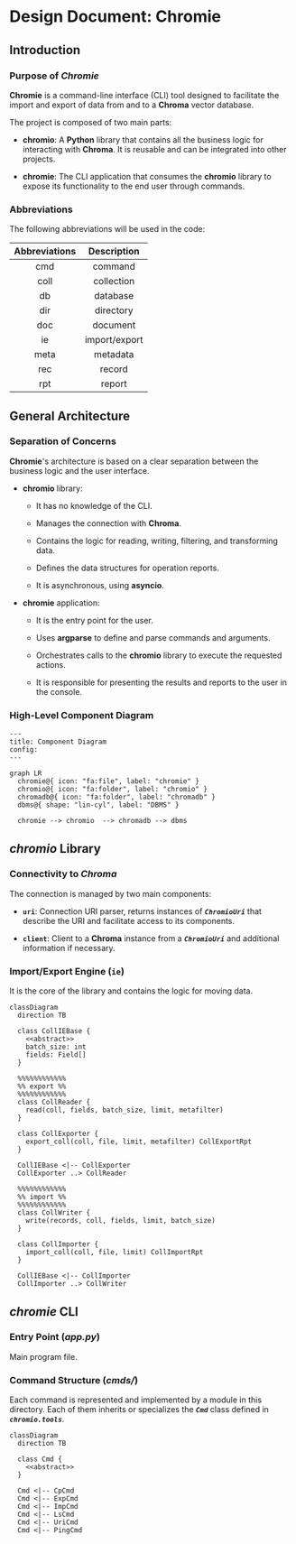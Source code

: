 # Design Document: Chromie


## Introduction

### Purpose of *Chromie*

**Chromie** is a command-line interface (CLI) tool designed to facilitate the import and export of data from and to a **Chroma** vector database.

The project is composed of two main parts:

- **chromio**:
  A **Python** library that contains all the business logic for interacting with **Chroma**.
  It is reusable and can be integrated into other projects.

- **chromie**:
  The CLI application that consumes the **chromio** library to expose its functionality to the end user through commands.

### Abbreviations

The following abbreviations will be used in the code:

Abbreviations | Description
:--: | :--:
cmd | command
coll | collection
db | database
dir | directory
doc | document
ie | import/export
meta | metadata
rec | record
rpt | report


## General Architecture

### Separation of Concerns

**Chromie**'s architecture is based on a clear separation between the business logic and the user interface.

- **chromio** library:

  - It has no knowledge of the CLI.

  - Manages the connection with **Chroma**.

  - Contains the logic for reading, writing, filtering, and transforming data.

  - Defines the data structures for operation reports.

  - It is asynchronous, using **asyncio**.

- **chromie** application:

  - It is the entry point for the user.

  - Uses **argparse** to define and parse commands and arguments.

  - Orchestrates calls to the **chromio** library to execute the requested actions.

  - It is responsible for presenting the results and reports to the user in the console.

### High-Level Component Diagram

```mermaid
---
title: Component Diagram
config:
---

graph LR
  chromie@{ icon: "fa:file", label: "chromie" }
  chromio@{ icon: "fa:folder", label: "chromio" }
  chromadb@{ icon: "fa:folder", label: "chromadb" }
  dbms@{ shape: "lin-cyl", label: "DBMS" }

  chromie --> chromio  --> chromadb --> dbms
```


## *chromio* Library

### Connectivity to *Chroma*

The connection is managed by two main components:

- **`uri`**:
  Connection URI parser, returns instances of ***`ChromioUri`*** that describe the URI and facilitate access to its components.

- **`client`**:
  Client to a **Chroma** instance from a ***`ChromioUri`*** and additional information if necessary.

### Import/Export Engine (`ie`)

It is the core of the library and contains the logic for moving data.

```mermaid
classDiagram
  direction TB

  class CollIEBase {
    <<abstract>>
    batch_size: int
    fields: Field[]
  }

  %%%%%%%%%%%%
  %% export %%
  %%%%%%%%%%%%
  class CollReader {
    read(coll, fields, batch_size, limit, metafilter)
  }

  class CollExporter {
    export_coll(coll, file, limit, metafilter) CollExportRpt
  }

  CollIEBase <|-- CollExporter
  CollExporter ..> CollReader

  %%%%%%%%%%%%
  %% import %%
  %%%%%%%%%%%%
  class CollWriter {
    write(records, coll, fields, limit, batch_size)
  }

  class CollImporter {
    import_coll(coll, file, limit) CollImportRpt
  }

  CollIEBase <|-- CollImporter
  CollImporter ..> CollWriter
```


## *chromie* CLI

### Entry Point (*app.py*)

Main program file.

### Command Structure (*cmds/*)

Each command is represented and implemented by a module in this directory.
Each of them inherits or specializes the ***`Cmd`*** class defined in ***`chromio.tools`***.

```mermaid
classDiagram
  direction TB

  class Cmd {
    <<abstract>>
  }
  
  Cmd <|-- CpCmd
  Cmd <|-- ExpCmd
  Cmd <|-- ImpCmd
  Cmd <|-- LsCmd
  Cmd <|-- UriCmd
  Cmd <|-- PingCmd
```